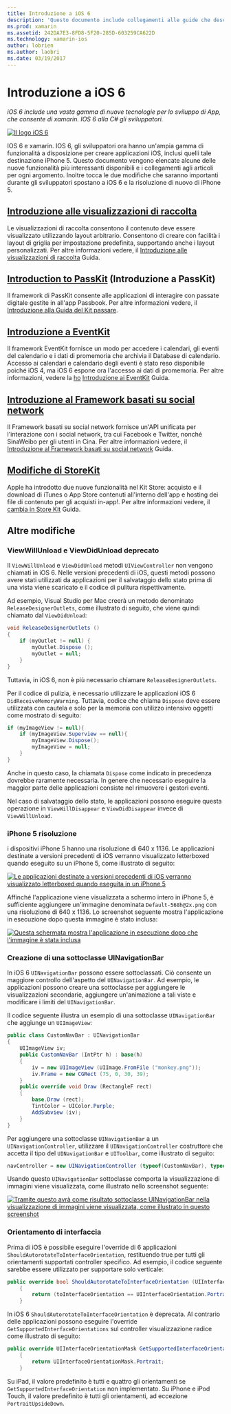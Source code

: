```yaml
---
title: Introduzione a iOS 6
description: 'Questo documento include collegamenti alle guide che descrivono le funzionalità introdotte in iOS 6. Le visualizzazioni di raccolta, PassKit, il Framework basati su social network, e modifiche di StoreKit sono illustrate.'
ms.prod: xamarin
ms.assetid: 242DA7E3-8FD8-5F20-285D-603259CA622D
ms.technology: xamarin-ios
author: lobrien
ms.author: laobri
ms.date: 03/19/2017
---
```


# <a name="introduction-to-ios-6"></a>Introduzione a iOS 6

_iOS 6 include una vasta gamma di nuove tecnologie per lo sviluppo di App, che consente di xamarin. IOS 6 alla C# gli sviluppatori._

[ ![](images/ios6-large.jpg "Il logo iOS 6")](images/ios6-large.jpg#lightbox)

IOS 6 e xamarin. IOS 6, gli sviluppatori ora hanno un'ampia gamma di funzionalità a disposizione per creare applicazioni iOS, inclusi quelli tale destinazione iPhone 5.
Questo documento vengono elencate alcune delle nuove funzionalità più interessanti disponibili e i collegamenti agli articoli per ogni argomento. Inoltre tocca le due modifiche che saranno importanti durante gli sviluppatori spostano a iOS 6 e la risoluzione di nuovo di iPhone 5.


## <a name="introduction-to-collection-viewsiosuser-interfacecontrolsuicollectionviewmd"></a>[Introduzione alle visualizzazioni di raccolta](~/ios/user-interface/controls/uicollectionview.md)

Le visualizzazioni di raccolta consentono il contenuto deve essere visualizzato utilizzando layout arbitrario. Consentono di creare con facilità i layout di griglia per impostazione predefinita, supportando anche i layout personalizzati. Per altre informazioni vedere, il [Introduzione alle visualizzazioni di raccolta](~/ios/user-interface/controls/uicollectionview.md) [ ](~/ios/user-interface/controls/uicollectionview.md)Guida.


## <a name="introduction-to-passkitiosplatformpasskitmd"></a>[Introduction to PassKit](~/ios/platform/passkit.md) (Introduzione a PassKit)

Il framework di PassKit consente alle applicazioni di interagire con passate digitale gestite in all'app Passbook. Per altre informazioni vedere, il [Introduzione alla Guida del Kit passare](~/ios/platform/passkit.md).


##  <a name="introduction-to-eventkitiosplatformeventkitmd"></a>[Introduzione a EventKit](~/ios/platform/eventkit.md)

Il framework EventKit fornisce un modo per accedere i calendari, gli eventi del calendario e i dati di promemoria che archivia il Database di calendario. Accesso ai calendari e calendario degli eventi è stato reso disponibile poiché iOS 4, ma iOS 6 espone ora l'accesso ai dati di promemoria. Per altre informazioni, vedere la [ho](~/ios/platform/eventkit.md) [Introduzione ai EventKit](~/ios/platform/eventkit.md) Guida.


##  <a name="introduction-to-the-social-frameworkiosplatformsocial-frameworkmd"></a>[Introduzione al Framework basati su social network](~/ios/platform/social-framework.md)

Il Framework basati su social network fornisce un'API unificata per l'interazione con i social network, tra cui Facebook e Twitter, nonché SinaWeibo per gli utenti in Cina. Per altre informazioni vedere, il [Introduzione al Framework basati su social network](~/ios/platform/social-framework.md) Guida.


##  <a name="changes-to-storekitchanges-to-storekitmd"></a>[Modifiche di StoreKit](changes-to-storekit.md)

Apple ha introdotto due nuove funzionalità nel Kit Store: acquisto e il download di iTunes o App Store contenuti all'interno dell'app e hosting dei file di contenuto per gli acquisti in-app!. Per altre informazioni vedere, il [cambia in Store Kit](changes-to-storekit.md) Guida.


## <a name="other-changes"></a>Altre modifiche


### <a name="viewwillunload-and-viewdidunload-deprecated"></a>ViewWillUnload e ViewDidUnload deprecato

Il `ViewWillUnload` e `ViewDidUnload` metodi `UIViewController` non vengono chiamati in iOS 6. Nelle versioni precedenti di iOS, questi metodi possono avere stati utilizzati da applicazioni per il salvataggio dello stato prima di una vista viene scaricato e il codice di pulitura rispettivamente.

Ad esempio, Visual Studio per Mac creerà un metodo denominato `ReleaseDesignerOutlets`, come illustrato di seguito, che viene quindi chiamato dal `ViewDidUnload`:

```csharp
void ReleaseDesignerOutlets ()
{
    if (myOutlet != null) {
        myOutlet.Dispose ();
        myOutlet = null;
    }
}
```

Tuttavia, in iOS 6, non è più necessario chiamare `ReleaseDesignerOutlets`.   
   
   
   
Per il codice di pulizia, è necessario utilizzare le applicazioni iOS 6 `DidReceiveMemoryWarning`. Tuttavia, codice che chiama `Dispose` deve essere utilizzata con cautela e solo per la memoria con utilizzo intensivo oggetti come mostrato di seguito:

```csharp
if (myImageView != null){
    if (myImageView.Superview == null){
        myImageView.Dispose();
        myImageView = null;
    }
}
```

Anche in questo caso, la chiamata `Dispose` come indicato in precedenza dovrebbe raramente necessaria. In genere che necessario eseguire la maggior parte delle applicazioni consiste nel rimuovere i gestori eventi.

Nel caso di salvataggio dello stato, le applicazioni possono eseguire questa operazione in `ViewWillDisappear` e `ViewDidDisappear` invece di `ViewWillUnload`.


### <a name="iphone-5-resolution"></a>iPhone 5 risoluzione

i dispositivi iPhone 5 hanno una risoluzione di 640 x 1136. Le applicazioni destinate a versioni precedenti di iOS verranno visualizzato letterboxed quando eseguito su un iPhone 5, come illustrato di seguito:

 [![](images/01-letterboxed.png "Le applicazioni destinate a versioni precedenti di iOS verranno visualizzato letterboxed quando eseguita in un iPhone 5")](images/01-letterboxed.png#lightbox)

Affinché l'applicazione viene visualizzata a schermo intero in iPhone 5, è sufficiente aggiungere un'immagine denominata `Default-568h@2x.png` con una risoluzione di 640 x 1136. Lo screenshot seguente mostra l'applicazione in esecuzione dopo questa immagine è stato inclusa:

 [![](images/02-fullscreen.png "Questa schermata mostra l'applicazione in esecuzione dopo che l'immagine è stata inclusa")](images/02-fullscreen.png#lightbox)

### <a name="subclassing-uinavigationbar"></a>Creazione di una sottoclasse UINavigationBar

In iOS 6 `UINavigationBar` possono essere sottoclassati. Ciò consente un maggiore controllo dell'aspetto del `UINavigationBar`. Ad esempio, le applicazioni possono creare una sottoclasse per aggiungere le visualizzazioni secondarie, aggiungere un'animazione a tali viste e modificare i limiti del `UINavigationBar`.

Il codice seguente illustra un esempio di una sottoclasse `UINavigationBar` che aggiunge un `UIImageView`:

```csharp
public class CustomNavBar : UINavigationBar
{
    UIImageView iv;
    public CustomNavBar (IntPtr h) : base(h)
    {
        iv = new UIImageView (UIImage.FromFile ("monkey.png"));
        iv.Frame = new CGRect (75, 0, 30, 39);
    }
    public override void Draw (RectangleF rect)
    {
        base.Draw (rect);
        TintColor = UIColor.Purple;
        AddSubview (iv);
    }
}
```

Per aggiungere una sottoclasse `UINavigationBar` a un `UINavigationController`, utilizzare il `UINavigationController` costruttore che accetta il tipo del `UINavigationBar` e `UIToolbar`, come illustrato di seguito:

```csharp
navController = new UINavigationController (typeof(CustomNavBar), typeof(UIToolbar));
```

Usando questo `UINavigationBar` sottoclasse comporta la visualizzazione di immagini viene visualizzata, come illustrato nello screenshot seguente:

 [![](images/03-navbar.png "Tramite questo avrà come risultato sottoclasse UINavigationBar nella visualizzazione di immagini viene visualizzata, come illustrato in questo screenshot")](images/03-navbar.png#lightbox)

### <a name="interface-orientation"></a>Orientamento di interfaccia

Prima di iOS è possibile eseguire l'override di 6 applicazioni `ShouldAutorotateToInterfaceOrientation`, restituendo true per tutti gli orientamenti supportati controller specifico. Ad esempio, il codice seguente sarebbe essere utilizzato per supportare solo verticale:

```csharp
public override bool ShouldAutorotateToInterfaceOrientation (UIInterfaceOrientation toInterfaceOrientation)
    {
        return (toInterfaceOrientation == UIInterfaceOrientation.Portrait);
    }
```

In iOS 6 `ShouldAutorotateToInterfaceOrientation` è deprecata.
Al contrario delle applicazioni possono eseguire l'override `GetSupportedInterfaceOrientations` sul controller visualizzazione radice come illustrato di seguito:

```csharp
public override UIInterfaceOrientationMask GetSupportedInterfaceOrientations ()
    {
        return UIInterfaceOrientationMask.Portrait;
    }
```

Su iPad, il valore predefinito è tutti e quattro gli orientamenti se `GetSupportedInterfaceOrientation` non implementato. Su iPhone e iPod Touch, il valore predefinito è tutti gli orientamenti, ad eccezione `PortraitUpsideDown`.
